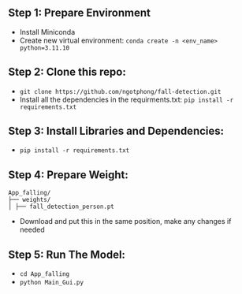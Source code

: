 ## Step 1: Prepare Environment
  - Install Miniconda
  - Create new virtual environment: `conda create -n <env_name> python=3.11.10`

## Step 2: Clone this repo:
  - `git clone https://github.com/ngotphong/fall-detection.git`
  - Install all the dependencies in the requirments.txt: `pip install -r requirements.txt`

## Step 3: Install Libraries and Dependencies:
  - `pip install -r requirements.txt`

## Step 4: Prepare Weight:
```plaintext
App_falling/ 
├── weights/ 
│ ├── fall_detection_person.pt
```
  - Download and put this in the same position, make any changes if needed

## Step 5: Run The Model:
  - `cd App_falling`
  - `python Main_Gui.py`
